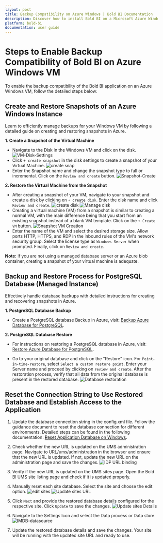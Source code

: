 ```yaml
---
layout: post
title: Backup Compatibility on Azure Windows | Bold BI Documentation
description: Discover how to install Bold BI on a Microsoft Azure Windows environment and enable backup functionality. Secure your Bold BI system and set disaster recovery measures in place.
platform: bold-bi
documentation: user guide
---
```


# Steps to Enable Backup Compatibility of Bold BI on Azure Windows VM
To enable the backup compatibility of the Bold BI application on an Azure Windows VM, follow the detailed steps below:

## Create and Restore Snapshots of an Azure Windows Instance
Learn to efficiently manage backups for your Windows VM by following a detailed guide on creating and restoring snapshots in Azure.

**1. Create a Snapshot of the Virtual Machine**
 
- Navigate to the Disk in the Windows VM and click on the disk.
  ![VM-Disk-Settings](images/VM-Disk-Settings.png)
- Click `+ create snapshot` in the disk settings to create a snapshot of your Virtual Machine.
  ![create snap](images/createSnap.png)
- Enter the Snapshot name and change the snapshot type to full or incremental. Click on the `Review and create` button.
  ![Snapshot-Create](images/Snapshot-Create.png)

**2. Restore the Virtual Machine from the Snapshot**

- After creating a snapshot of your VM, navigate to your snapshot and create a disk by clicking on `+ create disk`. Enter the disk name and click `Review and create`.
  ![create disk](images/createDisk.png)
  ![Manage disk](images/managedisk.png)
- Creating a virtual machine (VM) from a snapshot is similar to creating a normal VM, with the main difference being that you start from an existing snapshot instead of a blank VM template. Click on the `+ Create VM` button.
  ![Snapshot VM Creation](images/createVM.png)
- Enter the name of the VM and select the desired storage size. Allow ports HTTP, HTTPS, and RDP in the inbound rules of the VM's network security group. Select the license type as `Windows Server` when prompted. Finally, click on `Review and create`.

**Note:** 
If you are not using a managed database server or an Azure blob container, creating a snapshot of your virtual machine is adequate.

## Backup and Restore Process for PostgreSQL Database (Managed Instance)
Effectively handle database backups with detailed instructions for creating and recovering snapshots in Azure.

**1. PostgreSQL Database Backup**

- Create a PostgreSQL database Backup in Azure, visit: [Backup Azure Database for PostgreSQL](https://learn.microsoft.com/en-us/azure/backup/backup-azure-database-postgresql-flex).
  
**2. PostgreSQL Database Restore**
- For instructions on restoring a PostgreSQL database in Azure, visit: [Restore Azure Database for PostgreSQL](https://learn.microsoft.com/en-us/azure/backup/restore-azure-database-postgresql-flex).

- Go to your original database and click on the "Restore" icon. For `Point-in-time-restore`, select `Select a custom restore point`. Enter your Server name and proceed by clicking on `review and create`. After the restoration process, verify that all data from the original database is present in the restored database.
  ![Database restoration](images/basic-setting-restore.png)

## Reset the Connection String to Use Restored Database and Establish Access to the Application

1. Update the database connection string in the config.xml file. Follow the guidance document to reset the database connection for different environments. Detailed steps can be found in the following documentation: [Reset Application Database on Windows](https://help.boldbi.com/utilities/bold-bi-command-line-tools/reset-application-database/#windows).

2. Check whether the new URL is updated on the UMS administration page. Navigate to URL/ums/administration in the browser and ensure that the new URL is updated. If not, update the new URL on the administration page and save the changes.
   ![IDP URL binding](images/idp-url-binding.png)

3. Verify if the new URL is updated on the UMS sites page. Open the Bold BI UMS site listing page and check if it is updated properly.

4. Manually reset each site database. Select the site and choose the edit option.
    ![edit sites](images/editsites.png)
    ![Update sites URL](images/update-site-url-in-ums.png)

5. Click `Next` and provide the restored database details configured for the respective site. Click `Update` to save the changes.
    ![Update sites Details](images/update-site-details.png)

6. Navigate to the Settings Icon and select the Data process or Data store.
    ![IMDB-datasource](images/IMDB-datasource.png)
    
7. Update the restored database details and save the changes. Your site will be running with the updated site URL and ready to use.